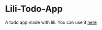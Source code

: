 # Lili-Todo-App
A todo app made with lili.
You can use it [here](https://falazi.github.io/Lili-Todo-App)
